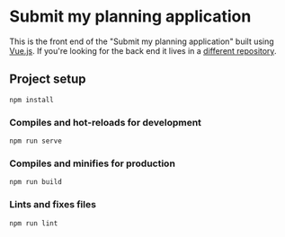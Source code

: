# Submit my planning application

This is the front end of the "Submit my planning application" built using [Vue.js](https://vuejs.org/). If you're looking for the back end it lives in a [different repository](https://github.com/LBHackney-IT/smpa-backend).

## Project setup
```
npm install
```

### Compiles and hot-reloads for development
```
npm run serve
```

### Compiles and minifies for production
```
npm run build
```

### Lints and fixes files
```
npm run lint
```


